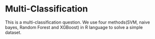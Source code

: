 # Multi-Classification
This is a multi-classification question. We use four methods(SVM, naive bayes, Random Forest and XGBoost) in R language to solve a simple dataset.
